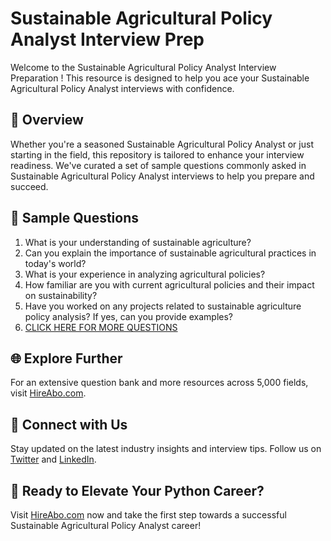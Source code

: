 # Sustainable Agricultural Policy Analyst Interview Prep

Welcome to the Sustainable Agricultural Policy Analyst Interview Preparation ! This resource is designed to help you ace your Sustainable Agricultural Policy Analyst interviews with confidence.

## 🚀 Overview

Whether you're a seasoned Sustainable Agricultural Policy Analyst or just starting in the field, this repository is tailored to enhance your interview readiness. We've curated a set of sample questions commonly asked in Sustainable Agricultural Policy Analyst interviews to help you prepare and succeed.

## 📝 Sample Questions

1. What is your understanding of sustainable agriculture?
2. Can you explain the importance of sustainable agricultural practices in today's world?
3. What is your experience in analyzing agricultural policies?
4. How familiar are you with current agricultural policies and their impact on sustainability?
5. Have you worked on any projects related to sustainable agriculture policy analysis? If yes, can you provide examples?
6. [CLICK HERE FOR MORE QUESTIONS](https://hireabo.com/job/10_4_18/Sustainable%20Agricultural%20Policy%20Analyst)

## 🌐 Explore Further

For an extensive question bank and more resources across 5,000 fields, visit [HireAbo.com](https://www.hireabo.com).

## 📱 Connect with Us

Stay updated on the latest industry insights and interview tips. Follow us on [Twitter](https://twitter.com/hireabo) and [LinkedIn](https://www.linkedin.com/in/hire-abo-3609972a8/).

## 🚀 Ready to Elevate Your Python Career?

Visit [HireAbo.com](https://www.hireabo.com) now and take the first step towards a successful Sustainable Agricultural Policy Analyst career!